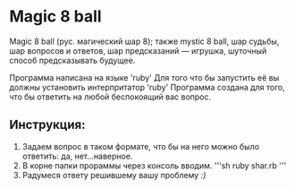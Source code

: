 # Magic 8 ball
Magic 8 ball (рус. магический шар 8); также mystic 8 ball, шар судьбы, шар вопросов и ответов, шар предсказаний — игрушка, шуточный способ предсказывать будущее.

Программа написана на языке 'ruby' Для того что бы запустить её вы должны установить интерпритатор 'ruby'
Программа создана для того, что бы ответить на любой беспокоящий вас вопрос.

## Инструкция:
1. Задаем вопрос в таком формате, что бы на него можно было ответить: да, нет...наверное.
2. В корне папки прораммы через консоль вводим.
'''sh
ruby shar.rb
'''
3. Радумеся ответу решившему вашу проблему *:)*
